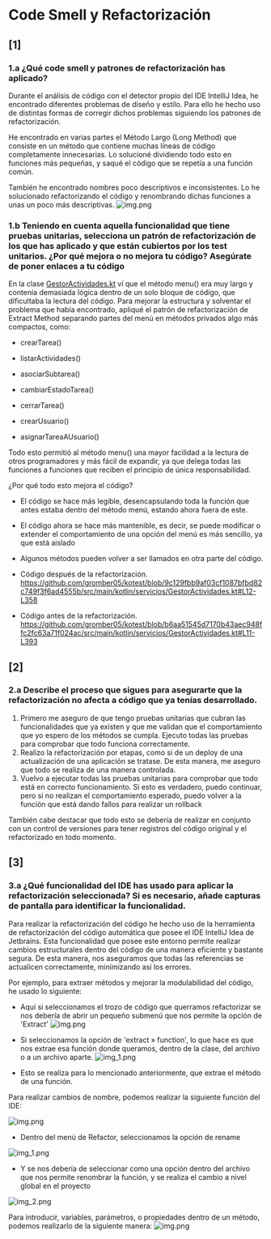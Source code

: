 # Code Smell y Refactorización

## [1]

### 1.a ¿Qué code smell y patrones de refactorización has aplicado?
Durante el análisis de código con el detector propio del IDE IntelliJ Idea, he encontrado diferentes problemas de diseño y estilo. Para ello he hecho uso de distintas formas de corregir dichos problemas siguiendo los patrones de refactorización. 

He encontrado en varias partes el Método Largo (Long Method) que consiste en un método que contiene muchas líneas de código completamente innecesarias. Lo solucioné dividiendo todo esto en funciones más pequeñas, y saqué el código que se repetía a una función común.

También he encontrado nombres poco descriptivos e inconsistentes. Lo he solucionado refactorizando el código y renombrando dichas funciones a unas un poco más descriptivas.
![img.png](assets/img.png)

### 1.b Teniendo en cuenta aquella funcionalidad que tiene pruebas unitarias, selecciona un patrón de refactorización de los que has aplicado y que están cubiertos por los test unitarios. ¿Por qué mejora o no mejora tu código? Asegúrate de poner enlaces a tu código

En la clase [GestorActividades.kt](src/main/kotlin/servicios/GestorActividades.kt) ví que el método menu() era muy largo y contenía demasiada lógica dentro de un solo bloque de código, que dificultaba la lectura del código. Para mejorar la estructura y solventar el problema que había encontrado, apliqué el patrón de refactorización de Extract Method separando partes del menú en métodos privados algo más compactos, como:

- crearTarea()

- listarActividades()

- asociarSubtarea()

- cambiarEstadoTarea()

- cerrarTarea()

- crearUsuario()

- asignarTareaAUsuario()

Todo esto permitió al método menu() una mayor facilidad a la lectura de otros programadores y más fácil de expandir, ya que delega todas las funciones a funciones que reciben el principio de única responsabilidad.

¿Por qué todo esto mejora el código?

- El código se hace más legible, desencapsulando toda la función que antes estaba dentro del método menú, estando ahora fuera de este.
- El código ahora se hace más mantenible, es decir, se puede modificar o extender el comportamiento de una opción del menú es más sencillo, ya que está aislado
- Algunos métodos pueden volver a ser llamados en otra parte del código.

- Código después de la refactorización.
  https://github.com/gromber05/kotest/blob/9c129fbb9af03cf1087bfbd82c749f3f6ad4555b/src/main/kotlin/servicios/GestorActividades.kt#L12-L358
- Código antes de la refactorización.
  https://github.com/gromber05/kotest/blob/b6aa51545d7170b43aec948ffc2fc63a71f024ac/src/main/kotlin/servicios/GestorActividades.kt#L11-L393

## [2]

### 2.a Describe el proceso que sigues para asegurarte que la refactorización no afecta a código que ya tenías desarrollado.

1. Primero me aseguro de que tengo pruebas unitarias que cubran las funcionalidades que ya existen y que me validan que el comportamiento que yo espero de los métodos se cumpla. Ejecuto todas las pruebas para comprobar que todo funciona correctamente.
2. Realizo la refactorización por etapas, como si de un deploy de una actualización de una aplicación se tratase. De esta manera, me aseguro que todo se realiza de una manera controlada.
3. Vuelvo a ejecutar todas las pruebas unitarias para comprobar que todo está en correcto funcionamiento. Si esto es verdadero, puedo continuar, pero si no realizan el comportamiento esperado, puedo volver a la función que está dando fallos para realizar un rollback

También cabe destacar que todo esto se debería de realizar en conjunto con un control de versiones para tener registros del código original y el refactorizado en todo momento.

## [3]

### 3.a ¿Qué funcionalidad del IDE has usado para aplicar la refactorización seleccionada? Si es necesario, añade capturas de pantalla para identificar la funcionalidad.

Para realizar la refactorización del código he hecho uso de la herramienta de refactorización del código automática que posee el IDE IntelliJ Idea de Jetbrains. Esta funcionalidad que posee este entorno permite realizar cambios estructurales dentro del código de una manera eficiente y bastante segura. De esta manera, nos aseguramos que todas las referencias se actualicen correctamente, minimizando así los errores.

Por ejemplo, para extraer métodos y mejorar la modulabilidad del código, he usado lo siguiente:

- Aquí si seleccionamos el trozo de código que querramos refactorizar se nos debería de abrir un pequeño submenú que nos permite la opción de 'Extract'
![img.png](assets/img_3.png)

- Si seleccionamos la opción de 'extract » function', lo que hace es que nos extrae esa función donde queramos, dentro de la clase, del archivo o a un archivo aparte.
![img_1.png](assets/img_1.png)

- Esto se realiza para lo mencionado anteriormente, que extrae el método de una función.

Para realizar cambios de nombre, podemos realizar la siguiente función del IDE:

![img.png](assets/img_5.png)

- Dentro del menú de Refactor, seleccionamos la opción de rename

![img_1.png](assets/img_7.png)

- Y se nos debería de seleccionar como una opción dentro del archivo que nos permite renombrar la función, y se realiza el cambio a nivel global en el proyecto

![img_2.png](assets/img_6.png)

Para introducir, variables, parámetros, o propiedades dentro de un método, podemos realizarlo de la siguiente manera:
![img.png](assets/img_4.png)
